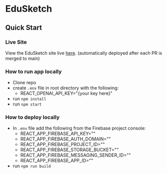# EduSketch

## Quick Start
### Live Site
View the EduSketch site live [here](https://edusketch-bebb4.web.app/).
(automatically deployed after each PR is merged to main)

### How to run app locally
- Clone repo 
- create `.env` file in root directory with the following:
  - REACT_OPENAI_API_KEY="{your key here}"
- run `npm install` 
- run `npm start`

### How to deploy locally
- In `.env` file add the following from the Firebase project console:
  - REACT_APP_FIREBASE_API_KEY=""
  - REACT_APP_FIREBASE_AUTH_DOMAIN=""
  - REACT_APP_FIREBASE_PROJECT_ID=""
  - REACT_APP_FIREBASE_STORAGE_BUCKET=""
  - REACT_APP_FIREBASE_MESSAGING_SENDER_ID=""
  - REACT_APP_FIREBASE_APP_ID=""
- run `npm run build`

